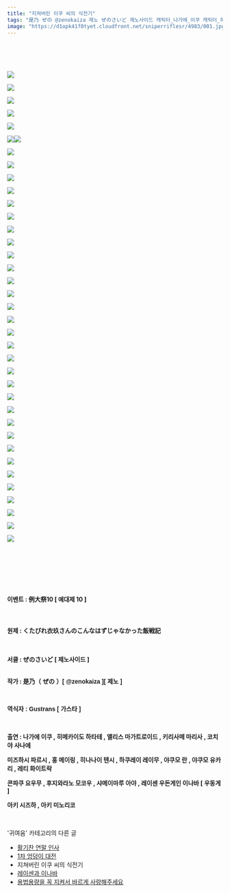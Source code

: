 ```yaml
---
title: "지쳐버린 이쿠 씨의 식전기"
tags: "是乃 ぜの @zenokaiza 제노 ぜのさいど 제노사이드 캐릭터_나가에_이쿠 캐릭터_히메카이도_하타테 캐릭터_앨리스_마가트로이드 캐릭터_키리사메_마리사 캐릭터_코치야_사나에 캐릭터_미즈하시_파르시 캐릭터_홍_메이링 캐릭터_히나나위_텐시 캐릭터_하쿠레이_레이무 캐릭터_야쿠모_란 캐릭터_야쿠모_유카리 캐릭터_레티_화이트락 캐릭터_콘파쿠_요우무 캐릭터_후지와라노_모코우 캐릭터_샤메이마루_아야 캐릭터_레이센_우동게인_이나바 캐릭터_우동게 캐릭터_아키_시즈하 캐릭터_아키_미노리코 이벤트_例大祭10 이벤트_예대제_10 귀여움"
image: "https://d1opk41f0tyet.cloudfront.net/sniperriflesr/4983/001.jpg"
---
```

<div class="article">
<div class="cContentBody" id="contentDiv" style="margin: 0 0 0 0;">
<p><strong style="line-height: 1.6;"><br/></strong></p><p><strong style="line-height: 1.6;"></strong><br/></p><p><img src="{{ site.imgserver10 }}/sniperriflesr/4983/001.jpg"/></p><p><strong style="line-height: 1.6;"></strong></p><p><img src="{{ site.imgserver10 }}/sniperriflesr/4983/002.jpg"/></p><p><strong style="line-height: 1.6;"></strong></p><p><img src="{{ site.imgserver10 }}/sniperriflesr/4983/003.jpg"/></p><p><strong style="line-height: 1.6;"></strong></p><p><img src="{{ site.imgserver10 }}/sniperriflesr/4983/004.jpg"/></p><p><strong style="line-height: 1.6;"></strong></p><p><img src="{{ site.imgserver10 }}/sniperriflesr/4983/005.jpg"/></p><p><strong style="line-height: 1.6;"></strong></p><p><img src="{{ site.imgserver10 }}/sniperriflesr/4983/006.jpg"/><img src="{{ site.imgserver10 }}/sniperriflesr/4983/007.jpg"/></p><p><strong style="line-height: 1.6;"></strong></p><p><strong style="line-height: 1.6;"></strong></p><p><img src="{{ site.imgserver10 }}/sniperriflesr/4983/008.jpg"/></p><p><strong style="line-height: 1.6;"></strong></p><p><img src="{{ site.imgserver10 }}/sniperriflesr/4983/009.jpg"/></p><p><strong style="line-height: 1.6;"></strong></p><p><img src="{{ site.imgserver10 }}/sniperriflesr/4983/010.jpg"/></p><p><strong style="line-height: 1.6;"></strong></p><p><img src="{{ site.imgserver10 }}/sniperriflesr/4983/011.jpg"/></p><p><strong style="line-height: 1.6;"></strong></p><p><img src="{{ site.imgserver10 }}/sniperriflesr/4983/012.jpg"/></p><p><strong style="line-height: 1.6;"></strong></p><p><img src="{{ site.imgserver10 }}/sniperriflesr/4983/013.jpg"/></p><p><strong style="line-height: 1.6;"></strong></p><p><img src="{{ site.imgserver10 }}/sniperriflesr/4983/014.jpg"/></p><p><strong style="line-height: 1.6;"></strong></p><p><img src="{{ site.imgserver10 }}/sniperriflesr/4983/015.jpg"/></p><p><strong style="line-height: 1.6;"></strong></p><p><img src="{{ site.imgserver10 }}/sniperriflesr/4983/016.jpg"/></p><p><strong style="line-height: 1.6;"></strong></p><p><img src="{{ site.imgserver10 }}/sniperriflesr/4983/017.jpg"/></p><p><strong style="line-height: 1.6;"></strong></p><p><img src="{{ site.imgserver10 }}/sniperriflesr/4983/018.jpg"/></p><p><strong style="line-height: 1.6;"></strong></p><p><img src="{{ site.imgserver10 }}/sniperriflesr/4983/019.jpg"/></p><p><strong style="line-height: 1.6;"></strong></p><p><img src="{{ site.imgserver10 }}/sniperriflesr/4983/020.jpg"/></p><p><strong style="line-height: 1.6;"></strong></p><p><img src="{{ site.imgserver10 }}/sniperriflesr/4983/021.jpg"/></p><p><strong style="line-height: 1.6;"></strong></p><p><img src="{{ site.imgserver10 }}/sniperriflesr/4983/022.jpg"/></p><p><strong style="line-height: 1.6;"></strong></p><p><img src="{{ site.imgserver10 }}/sniperriflesr/4983/023.jpg"/></p><p><strong style="line-height: 1.6;"></strong></p><p><img src="{{ site.imgserver10 }}/sniperriflesr/4983/024.jpg"/></p><p><strong style="line-height: 1.6;"></strong></p><p><img src="{{ site.imgserver10 }}/sniperriflesr/4983/025.jpg"/></p><p><strong style="line-height: 1.6;"></strong></p><p><img src="{{ site.imgserver10 }}/sniperriflesr/4983/026.jpg"/></p><p><strong style="line-height: 1.6;"></strong></p><p><img src="{{ site.imgserver10 }}/sniperriflesr/4983/027.jpg"/></p><p><strong style="line-height: 1.6;"></strong></p><p><img src="{{ site.imgserver10 }}/sniperriflesr/4983/028.jpg"/></p><p><strong style="line-height: 1.6;"></strong></p><p><img src="{{ site.imgserver10 }}/sniperriflesr/4983/029.jpg"/></p><p><strong style="line-height: 1.6;"></strong></p><p><img src="{{ site.imgserver10 }}/sniperriflesr/4983/030.jpg"/></p><p><strong style="line-height: 1.6;"></strong></p><p><img src="{{ site.imgserver10 }}/sniperriflesr/4983/031.jpg"/></p><p><strong style="line-height: 1.6;"></strong></p><p><img src="{{ site.imgserver10 }}/sniperriflesr/4983/032.jpg"/></p><p><strong style="line-height: 1.6;"></strong></p><p><img src="{{ site.imgserver10 }}/sniperriflesr/4983/033.jpg"/></p><p><strong style="line-height: 1.6;"></strong></p><p><img src="{{ site.imgserver10 }}/sniperriflesr/4983/034.jpg"/></p><p><strong style="line-height: 1.6;"></strong></p><p><img src="{{ site.imgserver10 }}/sniperriflesr/4983/035.jpg"/></p><p><strong style="line-height: 1.6;"></strong></p><p><img src="{{ site.imgserver10 }}/sniperriflesr/4983/036.jpg"/></p><p><strong style="line-height: 1.6;"></strong></p><p><img src="{{ site.imgserver10 }}/sniperriflesr/4983/037.jpg"/></p><p><strong style="line-height: 1.6;"></strong></p><p><img src="{{ site.imgserver10 }}/sniperriflesr/4983/038.jpg"/></p><p><strong style="line-height: 1.6;"><br/></strong></p><p><strong style="line-height: 1.6;"><br/></strong></p><p><strong style="line-height: 1.6;"><br/></strong></p><p><strong style="line-height: 1.6;">이벤트 : 例大祭10 [ 예대제 10 ]</strong></p><p><strong style="line-height: 1.6;"><br/></strong></p><p><strong style="line-height: 1.6;">원제 : くたびれ衣玖さんのこんなはずじゃなかった飯戦記</strong></p><p><br/></p><p><strong>서클 : ぜのさいど [ 제노사이드 ]</strong></p><p><br/><strong>작가 : </strong><font face="돋움, dotum, verdana, sans-serif"><b>是乃（ ぜの ）[ @zenokaiza ][ 제노 ]</b></font></p><p><font face="돋움, dotum, verdana, sans-serif"><b><br/></b></font></p><p><font face="돋움, dotum, verdana, sans-serif"><b>역식자 : Gustrans [ 가스타 ]</b></font></p><p><br/></p><p><strong>출연 : 나가에 이쿠 , 히메카이도 하타테 , 앨리스 마가트로이드 , 키리사메 마리사 , 코치야 사나에</strong></p><p><strong>미즈하시 파르시 , 홍 메이링 , 히나나이 텐시 , 하쿠레이 레이무 , 야쿠모 란 , 야쿠모 유카리 , 레티 화이트락</strong></p><p><strong>콘파쿠 요우무 , 후지와라노 모코우 , 샤메이마루 아야 , 레이센 우돈게인 이나바 [ 우동게 ]</strong></p><p><strong>아키 시즈하 , 아키 미노리코</strong></p>
</div></div><br/>
<div class="another">
<p>'귀여움' 카테고리의 다른 글</p>
<ul>
<li><a href="/sniperriflesr_4995">활기찬 연말 인사</a></li>
<li><a href="/sniperriflesr_4986">1차 엉덩이 대전</a></li>
<li>지쳐버린 이쿠 씨의 식전기</li>
<li><a href="/sniperriflesr_4945">레이센과 이나바</a></li>
<li><a href="/sniperriflesr_4872">용법용량을 꼭 지켜서 바르게 사랑해주세요</a></li>
</ul>
</div><br/>
<div class="comment" id="commentListBlock_4983" style="display: none ">
</div><br/>
<br/>
<p id="refer"></p>
<br/>

